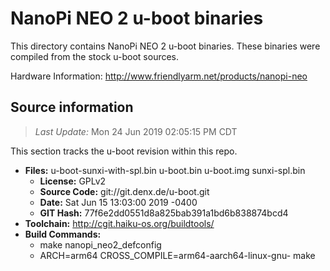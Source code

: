 NanoPi NEO 2 u-boot binaries
===================

This directory contains NanoPi NEO 2 u-boot binaries.
These binaries were compiled from the stock u-boot sources.

Hardware Information: <http://www.friendlyarm.net/products/nanopi-neo>

Source information
-------------
> *Last Update:* Mon 24 Jun 2019 02:05:15 PM CDT

This section tracks the u-boot revision within this repo.

* **Files:**  u-boot-sunxi-with-spl.bin u-boot.bin u-boot.img sunxi-spl.bin
  * **License:** GPLv2
  * **Source Code:** git://git.denx.de/u-boot.git
  * **Date:** Sat Jun 15 13:03:00 2019 -0400
  * **GIT Hash:** 77f6e2dd0551d8a825bab391a1bd6b838874bcd4
* **Toolchain:** http://cgit.haiku-os.org/buildtools/
* **Build Commands:**
  * make nanopi_neo2_defconfig
  * ARCH=arm64 CROSS_COMPILE=arm64-aarch64-linux-gnu- make
